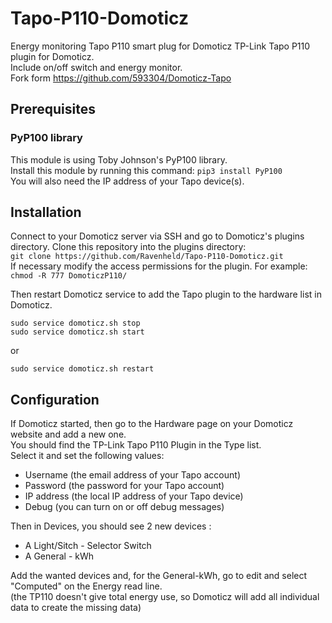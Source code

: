 # Tapo-P110-Domoticz
Energy monitoring Tapo P110 smart plug for Domoticz TP-Link Tapo P110 plugin for Domoticz.  
Include on/off switch and energy monitor.  
Fork form https://github.com/593304/Domoticz-Tapo

## Prerequisites
### PyP100 library
This module is using Toby Johnson's PyP100 library.  
Install this module by running this command: `pip3 install PyP100`  
You will also need the IP address of your Tapo device(s).

## Installation
Connect to your Domoticz server via SSH and go to Domoticz's plugins directory. Clone this repository into the plugins directory:  
`git clone https://github.com/Ravenheld/Tapo-P110-Domoticz.git`  
If necessary modify the access permissions for the plugin. For example:  
`chmod -R 777 DomoticzP110/`

Then restart Domoticz service to add the Tapo plugin to the hardware list in Domoticz.
```
sudo service domoticz.sh stop
sudo service domoticz.sh start
```
or
```
sudo service domoticz.sh restart
```

## Configuration
If Domoticz started, then go to the Hardware page on your Domoticz website and add a new one.  
You should find the TP-Link Tapo P110 Plugin in the Type list.  
Select it and set the following values:  
* Username (the email address of your Tapo account)  
* Password (the password for your Tapo account)  
* IP address (the local IP address of your Tapo device)  
* Debug (you can turn on or off debug messages)

Then in Devices, you should see 2 new devices :
* A Light/Sitch - Selector Switch
* A General - kWh

Add the wanted devices and, for the General-kWh, go to edit and select "Computed" on the Energy read line.  
(the TP110 doesn't give total energy use, so Domoticz will add all individual data to create the missing data)
